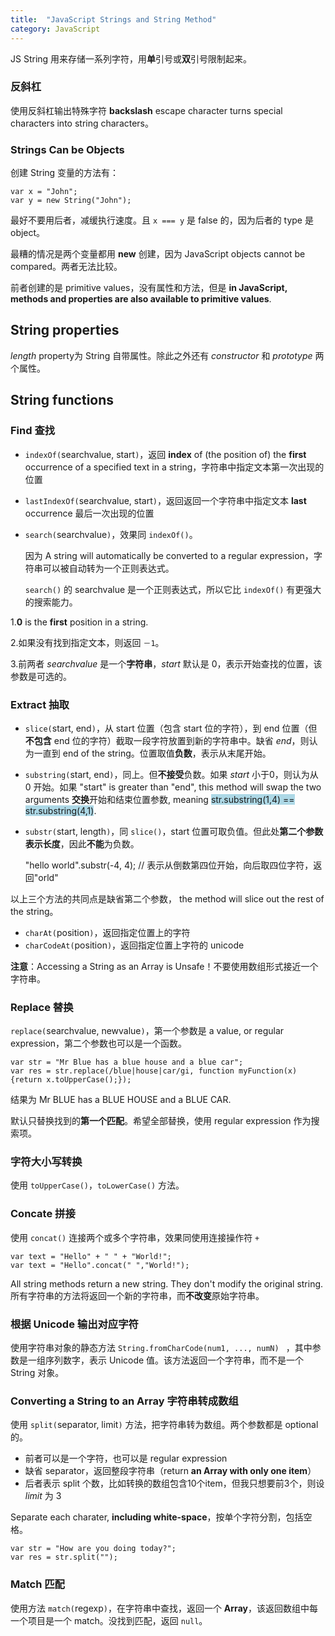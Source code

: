 ```yaml
---
title:  "JavaScript Strings and String Method"
category: JavaScript
---
```

JS String 用来存储一系列字符，用**单**引号或**双**引号限制起来。

### 反斜杠

使用反斜杠输出特殊字符 **backslash** escape character turns special characters into string characters。

### Strings Can be Objects

创建 String 变量的方法有：

    var x = "John";
    var y = new String("John");

最好不要用后者，减缓执行速度。且 `x === y` 是 false 的，因为后者的 type 是 object。

最糟的情况是两个变量都用 **new** 创建，因为 <span class="blue-text">JavaScript objects cannot be compared</span>。两者无法比较。

前者创建的是 primitive values，没有属性和方法，但是 **in JavaScript, methods and properties are also available to primitive values**.

<!--more-->

## String properties

_length_ property为 String 自带属性。除此之外还有 _constructor_ 和 _prototype_ 两个属性。

## String functions

### Find 查找

+ `indexOf(`searchvalue, start`)`，返回 **index** of (the position of) the **first** occurrence of a specified text in a string，<span class="blue-text">字符串中指定文本第一次出现的位置</span>
+ `lastIndexOf(`searchvalue, start`)`，返回返回一个字符串中指定文本 **last** occurrence 最后一次出现的位置
+ `search(`searchvalue`)`，效果同 `indexOf()`。

    因为 A string will automatically be converted to a regular expression，<span class="blue-text">字符串可以被自动转为一个正则表达式</span>。

    `search()` 的 searchvalue 是一个正则表达式，所以它比 `indexOf()` 有更强大的搜索能力。

1.**0** is the **first** position in a string.

2.如果没有找到指定文本，则返回 `－1`。

3.前两者 _searchvalue_ 是一个**字符串**，_start_ 默认是 0，表示开始查找的位置，该参数是可选的。

### Extract 抽取

+ `slice(`start, end`)`，从 start 位置（包含 start 位的字符），到 end 位置（但**不包含** end 位的字符）截取一段字符放置到新的字符串中。缺省 _end_，则认为一直到 end of the string。位置取值**负数**，表示从末尾开始。
+ `substring(`start, end`)`，同上。但**不接受**负数。如果 _start_ 小于0，则认为从 0 开始。如果 "start" is greater than "end", this method will swap the two arguments **交换**开始和结束位置参数, meaning <span style="background-color:lightblue;">str.substring(1,4) == str.substring(4,1)</span>.
+ `substr(`start, length`)`，同 `slice()`，start 位置可取负值。但此处**第二个参数表示长度**，因此**不能**为负数。

    "hello world".substr(-4, 4); // 表示从倒数第四位开始，向后取四位字符，返回"orld"

以上三个方法的共同点是缺省第二个参数， the method will slice out the rest of the string。

+ `charAt(`position`)`，返回指定位置上的字符
+ `charCodeAt(`position`)`，返回指定位置上字符的 unicode

**注意**：Accessing a String as an Array is Unsafe！<span class="blue-text">不要使用数组形式接近一个字符串</span>。

### Replace 替换

`replace(`searchvalue, newvalue`)`，第一个参数是 a value, or regular expression，第二个参数也可以是一个函数。

    var str = "Mr Blue has a blue house and a blue car";
    var res = str.replace(/blue|house|car/gi, function myFunction(x){return x.toUpperCase();});

结果为 Mr BLUE has a BLUE HOUSE and a BLUE CAR.

<span class="blue-text">默认只替换找到的**第一个匹配**</span>。希望全部替换，使用 regular expression 作为搜索项。

### 字符大小写转换

使用 `toUpperCase()`，`toLowerCase()` 方法。

### Concate 拼接

使用 `concat()` 连接两个或多个字符串，效果同使用连接操作符 `+`

    var text = "Hello" + " " + "World!";
    var text = "Hello".concat(" ","World!");

All string methods return a new string. They don't modify the original string. <span class="blue-text">所有字符串的方法将返回一个新的字符串，而**不改变**原始字符串</span>。

### 根据 Unicode 输出对应字符

使用字符串对象的静态方法 `String.fromCharCode(num1, ..., numN) ` ，其中参数是一组序列数字，表示 Unicode 值。该方法返回一个字符串，而不是一个 String 对象。

### Converting a String to an Array 字符串转成数组

使用 `split(`separator, limit`)` 方法，把字符串转为数组。两个参数都是 optional 的。

+ 前者可以是一个字符，也可以是 regular expression
+ 缺省 separator，返回整段字符串（return **an Array with only one item**）
+ 后者表示 split 个数，比如转换的数组包含10个item，但我只想要前3个，则设 _limit_ 为 3

Separate each charater, **including white-space**，按单个字符分割，包括空格。

    var str = "How are you doing today?";
    var res = str.split("");

### Match 匹配

使用方法 `match(`regexp`)`，在字符串中查找，返回一个 **Array**，该返回数组中每一个项目是一个 match。没找到匹配，返回 `null`。
